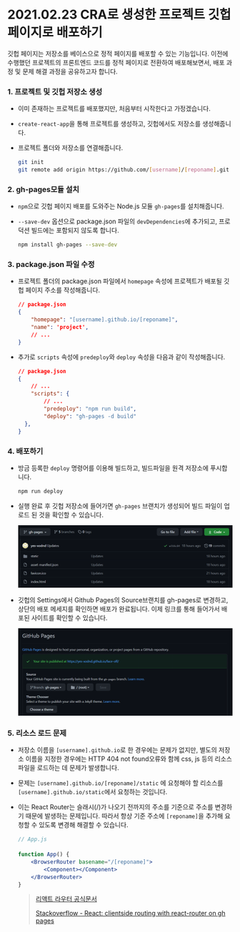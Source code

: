 # 2021.02.23 CRA로 생성한 프로젝트 깃헙 페이지로 배포하기

깃헙 페이지는 저장소를 베이스으로 정적 페이지를 배포할 수 있는 기능입니다. 이전에 수행했던 프로젝트의 프론트엔드 코드를 정적 페이지로 전환하여 배포해보면서, 배포 과정 및 문제 해결 과정을 공유하고자 합니다. 

### 1. 프로젝트 및 깃헙 저장소 생성

- 이미 존재하는 프로젝트를 배포했지만, 처음부터 시작한다고 가정겠습니다.

- `create-react-app`을 통해 프로젝트를 생성하고, 깃헙에서도 저장소를 생성해줍니다.

- 프로젝트 폴더와 저장소를 연결해줍니다.

  ``` bash
  git init
  git remote add origin https://github.com/[username]/[reponame].git
  ```

### 2. gh-pages모듈 설치

- `npm`으로 깃헙 페이지 배포를 도와주는 Node.js 모듈 `gh-pages`를 설치해줍니다.

- `--save-dev` 옵션으로 package.json 파일의 `devDependencies`에 추가되고, 프로덕션 빌드에는 포함되지 않도록 합니다.

  ``` bash
  npm install gh-pages --save-dev
  ```

### 3. package.json 파일 수정

- 프로젝트 폴더의 package.json 파일에서 `homepage` 속성에 프로젝트가 배포될 깃헙 페이지 주소를 작성해줍니다.

  ``` json
  // package.json
  {
      "homepage": "[username].github.io/[reponame]",
      "name": 'project',
      // ...
  }
  ```

- 추가로 `scripts` 속성에 `predeploy`와 `deploy` 속성을 다음과 같이 작성해줍니다.

  ``` json
  // package.json
  {
      // ...
      "scripts": {
          // ...
          "predeploy": "npm run build",
          "deploy": "gh-pages -d build"
  	},
  }
  ```



### 4. 배포하기

- 방금 등록한 `deploy` 명령어를 이용해 빌드하고, 빌드파일을 원격 저장소에 푸시합니다.

  ``` bash
  npm run deploy
  ```

- 실행 완료 후 깃헙 저장소에 들어가면 `gh-pages` 브랜치가 생성되어 빌드 파일이 업로드 된 것을 확인할 수 있습니다.

  ![image-20210224141739309](210223_박태웅_Deploy_CRA_on_GithubPages.assets/image-20210224141739309.png)

- 깃헙의 Settings에서 Github Pages의 Source브랜치를 gh-pages로 변경하고, 상단의 배포 메세지를 확인하면 배포가 완료됩니다. 이제 링크를 통해 들어가서 배포된 사이트를 확인할 수 있습니다.

  ![image-20210224141947890](210223_박태웅_Deploy_CRA_on_GithubPages.assets/image-20210224141947890.png)



### 5. 리소스 로드 문제

- 저장소 이름을 `[username].github.io`로 한 경우에는 문제가 없지만, 별도의 저장소 이름을 지정한 경우에는 HTTP 404 not found오류와 함께 css, js 등의 리소스 파일을 로드하는 데 문제가 발생합니다.

- 문제는 `[username].github.io/[reponame]/static` 에 요청해야 할 리소스를 `[username].github.io/static`에서 요청하는 것입니다.

- 이는 React Router는 슬래시(/)가 나오기 전까지의 주소를 기준으로 주소를 변경하기 때문에 발생하는 문제입니다. 따라서 항상 기준 주소에  `[reponame]`을 추가해 요청할 수 있도록 변경해 해결할 수 있습니다.

  ``` jsx
  // App.js
  
  function App() {
      <BrowserRouter basename="/[reponame]">
          <Component></Component>
      </BrowserRouter>
  }
  ```

  > [리액트 라우터 공식문서](https://reactrouter.com/web/api/BrowserRouter)
  >
  > [Stackoverflow - React: clientside routing with react-router on gh pages](https://stackoverflow.com/questions/52024667/react-client-side-routing-with-react-router-on-gh-pages)